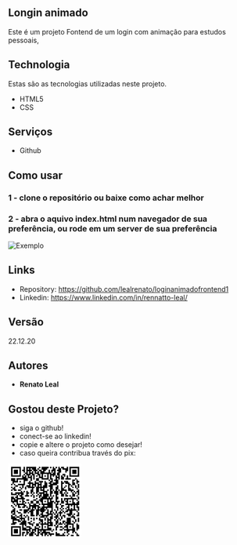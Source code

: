 
## Longin animado
Este é um projeto Fontend de um login com animação para estudos pessoais, 


## Technologia

Estas são as tecnologias utilizadas neste projeto.

* HTML5
* CSS

## Serviços

* Github

## Como usar

### 1 - clone o repositório ou baixe como achar melhor 

### 2 - abra o aquivo index.html num navegador de sua preferência, ou rode em um server de sua preferência



![Exemplo](https://github.com/lealrenato/loginanimadofrontend1/blob/main/assets/loginanimado.gif)


## Links
  - Repository: https://github.com/lealrenato/loginanimadofrontend1
  - Linkedin: https://www.linkedin.com/in/rennatto-leal/

  ## Versão

  22.12.20


  ## Autores

  * **Renato Leal** 


##  Gostou deste Projeto?

- siga o github!
- conect-se ao linkedin!
- copie e altere o projeto como desejar!
- caso queira contribua través do pix:
<img src="https://github.com/lealrenato/loginanimadofrontend1/blob/main/assets/pix.jpeg" height="150" width="150">
